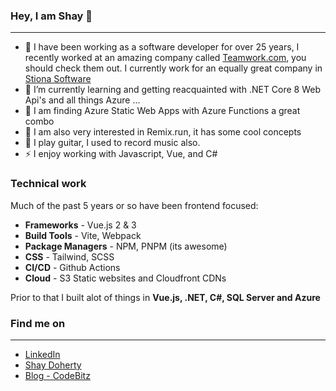 ### Hey, I am Shay 👋
---

<!--
**shaydoc/shaydoc** is a ✨ _special_ ✨ repository because its `README.md` (this file) appears on your GitHub profile.

Here are some ideas to get you started:

- 🔭 I’m currently working on ...
- 🌱 I’m currently learning ...
- 👯 I’m looking to collaborate on ...
- 🤔 I’m looking for help with ...
- 💬 Ask me about ...
- 📫 How to reach me: ...
- 😄 Pronouns: ...
- ⚡ Fun fact: ...
-->

- 🔭 I have been working as a software developer for over 25 years, I recently worked at an amazing company called [Teamwork.com](https://teamwork.com), you should check them out. I currently work for an equally great company in [Stiona Software](https://www.stiona.com)
- 🌱 I’m currently learning and getting reacquainted with .NET Core 8 Web Api's and all things Azure ...
- 🌱 I am finding Azure Static Web Apps with Azure Functions a great combo
- 🌱 I am also very interested in Remix.run, it has some cool concepts
- 🎸 I play guitar, I used to record music also.
- ⚡ I enjoy working with Javascript, Vue, and C#

### Technical work

Much of the past 5 years or so have been frontend focused:

* **Frameworks** - Vue.js 2 & 3
* **Build Tools** - Vite, Webpack
* **Package Managers** - NPM, PNPM (its awesome)
* **CSS** - Tailwind, SCSS
* **CI/CD** - Github Actions
* **Cloud** - S3 Static websites and Cloudfront CDNs

Prior to that I built alot of things in **Vue.js, .NET, C#, SQL Server and Azure**

### Find me on 
---
* [LinkedIn](https://www.linkedin.com/in/shay-d-7bb45b7/)
* [Shay Doherty](https://shaydoherty.dev)
* [Blog - CodeBitz](https://codebitz.substack.com/)

